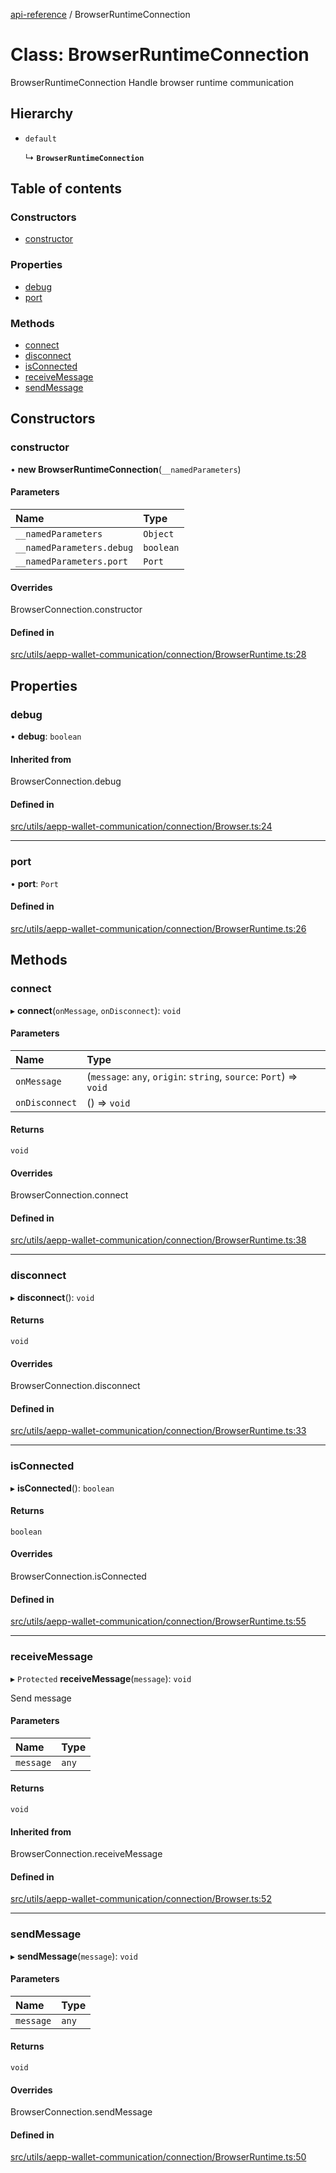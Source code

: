 [api-reference](../README.md) / BrowserRuntimeConnection

# Class: BrowserRuntimeConnection

BrowserRuntimeConnection
Handle browser runtime communication

## Hierarchy

- `default`

  ↳ **`BrowserRuntimeConnection`**

## Table of contents

### Constructors

- [constructor](BrowserRuntimeConnection.md#constructor)

### Properties

- [debug](BrowserRuntimeConnection.md#debug)
- [port](BrowserRuntimeConnection.md#port)

### Methods

- [connect](BrowserRuntimeConnection.md#connect)
- [disconnect](BrowserRuntimeConnection.md#disconnect)
- [isConnected](BrowserRuntimeConnection.md#isconnected)
- [receiveMessage](BrowserRuntimeConnection.md#receivemessage)
- [sendMessage](BrowserRuntimeConnection.md#sendmessage)

## Constructors

### constructor

• **new BrowserRuntimeConnection**(`__namedParameters`)

#### Parameters

| Name | Type |
| :------ | :------ |
| `__namedParameters` | `Object` |
| `__namedParameters.debug` | `boolean` |
| `__namedParameters.port` | `Port` |

#### Overrides

BrowserConnection.constructor

#### Defined in

[src/utils/aepp-wallet-communication/connection/BrowserRuntime.ts:28](https://github.com/unicorndomaingr/aepp-sdk-js-ts/blob/e06cc9f0/src/utils/aepp-wallet-communication/connection/BrowserRuntime.ts#L28)

## Properties

### debug

• **debug**: `boolean`

#### Inherited from

BrowserConnection.debug

#### Defined in

[src/utils/aepp-wallet-communication/connection/Browser.ts:24](https://github.com/unicorndomaingr/aepp-sdk-js-ts/blob/e06cc9f0/src/utils/aepp-wallet-communication/connection/Browser.ts#L24)

___

### port

• **port**: `Port`

#### Defined in

[src/utils/aepp-wallet-communication/connection/BrowserRuntime.ts:26](https://github.com/unicorndomaingr/aepp-sdk-js-ts/blob/e06cc9f0/src/utils/aepp-wallet-communication/connection/BrowserRuntime.ts#L26)

## Methods

### connect

▸ **connect**(`onMessage`, `onDisconnect`): `void`

#### Parameters

| Name | Type |
| :------ | :------ |
| `onMessage` | (`message`: `any`, `origin`: `string`, `source`: `Port`) => `void` |
| `onDisconnect` | () => `void` |

#### Returns

`void`

#### Overrides

BrowserConnection.connect

#### Defined in

[src/utils/aepp-wallet-communication/connection/BrowserRuntime.ts:38](https://github.com/unicorndomaingr/aepp-sdk-js-ts/blob/e06cc9f0/src/utils/aepp-wallet-communication/connection/BrowserRuntime.ts#L38)

___

### disconnect

▸ **disconnect**(): `void`

#### Returns

`void`

#### Overrides

BrowserConnection.disconnect

#### Defined in

[src/utils/aepp-wallet-communication/connection/BrowserRuntime.ts:33](https://github.com/unicorndomaingr/aepp-sdk-js-ts/blob/e06cc9f0/src/utils/aepp-wallet-communication/connection/BrowserRuntime.ts#L33)

___

### isConnected

▸ **isConnected**(): `boolean`

#### Returns

`boolean`

#### Overrides

BrowserConnection.isConnected

#### Defined in

[src/utils/aepp-wallet-communication/connection/BrowserRuntime.ts:55](https://github.com/unicorndomaingr/aepp-sdk-js-ts/blob/e06cc9f0/src/utils/aepp-wallet-communication/connection/BrowserRuntime.ts#L55)

___

### receiveMessage

▸ `Protected` **receiveMessage**(`message`): `void`

Send message

#### Parameters

| Name | Type |
| :------ | :------ |
| `message` | `any` |

#### Returns

`void`

#### Inherited from

BrowserConnection.receiveMessage

#### Defined in

[src/utils/aepp-wallet-communication/connection/Browser.ts:52](https://github.com/unicorndomaingr/aepp-sdk-js-ts/blob/e06cc9f0/src/utils/aepp-wallet-communication/connection/Browser.ts#L52)

___

### sendMessage

▸ **sendMessage**(`message`): `void`

#### Parameters

| Name | Type |
| :------ | :------ |
| `message` | `any` |

#### Returns

`void`

#### Overrides

BrowserConnection.sendMessage

#### Defined in

[src/utils/aepp-wallet-communication/connection/BrowserRuntime.ts:50](https://github.com/unicorndomaingr/aepp-sdk-js-ts/blob/e06cc9f0/src/utils/aepp-wallet-communication/connection/BrowserRuntime.ts#L50)
